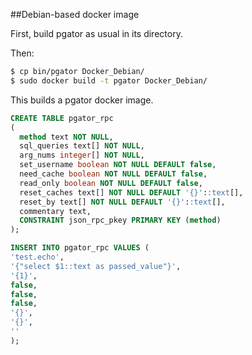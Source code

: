 ##Debian-based docker image

First, build pgator as usual in its directory.

Then:
```bash
$ cp bin/pgator Docker_Debian/
$ sudo docker build -t pgator Docker_Debian/
```
This builds a pgator docker image.

```sql
CREATE TABLE pgator_rpc
(
  method text NOT NULL,
  sql_queries text[] NOT NULL,
  arg_nums integer[] NOT NULL,
  set_username boolean NOT NULL DEFAULT false,
  need_cache boolean NOT NULL DEFAULT false,
  read_only boolean NOT NULL DEFAULT false,
  reset_caches text[] NOT NULL DEFAULT '{}'::text[],
  reset_by text[] NOT NULL DEFAULT '{}'::text[],
  commentary text,
  CONSTRAINT json_rpc_pkey PRIMARY KEY (method)
);

INSERT INTO pgator_rpc VALUES (
'test.echo',
'{"select $1::text as passed_value"}',
'{1}',
false,
false,
false,
'{}',
'{}',
''
);
```
